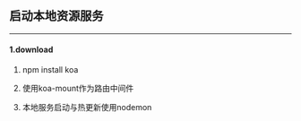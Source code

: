 ## 启动本地资源服务

---

#### 1.download

1. npm install koa

2. 使用koa-mount作为路由中间件

3. 本地服务启动与热更新使用nodemon

